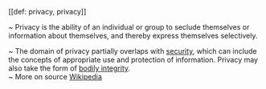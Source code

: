 [[def: privacy, privacy]]

~ Privacy is the ability of an individual or group to seclude themselves or information about themselves, and thereby express themselves selectively.

~ The domain of privacy partially overlaps with [security](https://en.wikipedia.org/wiki/Security), which can include the concepts of appropriate use and protection of information. Privacy may also take the form of [bodily integrity](https://en.wikipedia.org/wiki/Bodily_integrity).  
~ More on source [Wikipedia](https://en.wikipedia.org/wiki/Privacy)

